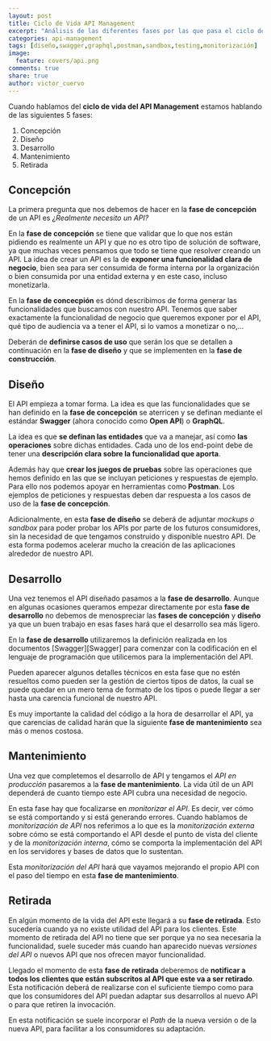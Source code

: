 ```yaml
---
layout: post
title: Ciclo de Vida API Management
excerpt: "Análisis de las diferentes fases por las que pasa el ciclo de vida del API Management, desde la concepción del API hasta su retirada."
categories: api-management
tags: [diseño,swagger,graphql,postman,sandbox,testing,monitorización]
image:
  feature: covers/api.png
comments: true
share: true
author: victor_cuervo
---
```


Cuando hablamos del **ciclo de vida del API Management** estamos hablando de las siguientes 5 fases:

1. Concepción
2. Diseño
3. Desarrollo
4. Mantenimiento
5. Retirada

## Concepción
La primera pregunta que nos debemos de hacer en la **fase de concepción** de un API es *¿Realmente necesito un API?*

En la **fase de concepción** se tiene que validar que lo que nos están pidiendo es realmente un API y que no es otro tipo de solución de software, ya que muchas veces pensamos que todo se tiene que resolver creando un API. La idea de crear un API es la de **exponer una funcionalidad clara de negocio**, bien sea para ser consumida de forma interna por la organización o bien consumida por una entidad externa y en este caso, incluso monetizarla.

En la **fase de concecpión** es dónd describimos de forma generar las funcionalidades que buscamos con nuestro API. Tenemos que saber exactamente la funcionalidad de negocio que queremos exponer por el API, qué tipo de audiencia va a tener el API, si lo vamos a monetizar o no,...

Deberán de **definirse casos de uso** que serán los que se detallen a continuación en la **fase de diseño** y que se implementen en la **fase de construcción**.

## Diseño
El API empieza a tomar forma. La idea es que las funcionalidades que se han definido en la **fase de concepción** se aterricen y se definan mediante el estándar **Swagger** (ahora conocido como **Open API**) o **GraphQL**.

La idea es que **se definan las entidades** que va a manejar, así como **las operaciones** sobre dichas entidades. Cada uno de los end-point debe de tener una **descripción clara sobre la funcionalidad que aporta**.

Además hay que **crear los juegos de pruebas** sobre las operaciones que hemos definido en las que se incluyan peticiones y respuestas de ejemplo. Para ello nos podemos apoyar en herramientas como **Postman**. Los ejemplos de peticiones y respuestas deben dar respuesta a los casos de uso de la **fase de concepción**.

Adicionalmente, en esta **fase de diseño** se deberá de adjuntar *mockups o sandbox* para poder probar los APIs por parte de los futuros consumidores, sin la necesidad de que tengamos construido y disponible nuestro API. De esta forma podemos acelerar mucho la creación de las aplicaciones alrededor de nuestro API.

## Desarrollo
Una vez tenemos el API diseñado pasamos a la **fase de desarrollo**. Aunque en algunas ocasiones queramos empezar directamente por esta **fase de desarrollo** no debemos de menospreciar las **fases de concepción** y **diseño** ya que un buen trabajo en esas fases hará que el desarrollo sea más ligero.

En la **fase de desarrollo** utilizaremos la definición realizada en los documentos [Swagger][Swagger] para comenzar con la codificación en el lenguaje de programación que utilicemos para la implementación del API.

Pueden aparecer algunos detalles técnicos en esta fase que no estén resueltos como pueden ser la gestión de ciertos tipos de datos, la cual se puede quedar en un mero tema de formato de los tipos o puede llegar a ser hasta una carencia funcional de nuestro API.

Es muy importante la calidad del código a la hora de desarrollar el API, ya que carencias de calidad harán que la siguiente **fase de mantenimiento** sea más o menos costosa.

## Mantenimiento
Una vez que completemos el desarrollo de API y tengamos el *API en producción* pasaremos a la **fase de mantenimiento**. La vida útil de un API dependerá de cuanto tiempo este API cubra una necesidad de negocio.

En esta fase hay que focalizarse en *monitorizar el API*. Es decir, ver cómo se está comportando y si está generando errores. Cuando hablamos de *monitorización de API* nos referimos a lo que es la *monitorización externa* sobre cómo se está comportando el API desde el punto de vista del cliente y de la *monitorización interna*, cómo se comporta la implementación del API en los servidores y bases de datos que lo sustentan.

Esta *monitorización del API* hará que vayamos mejorando el propio API con el paso del tiempo en esta **fase de mantenimiento**.

## Retirada
En algún momento de la vida del API este llegará a su **fase de retirada**. Esto sucedería cuando ya no existe utilidad del API para los clientes. Este momento de retirada del API no tiene que ser porque ya no sea necesaria la funcionalidad, suele suceder más cuando han aparecido nuevas *versiones del API* o nuevos API que nos ofrecen mayor funcionalidad.

Llegado el momento de esta **fase de retirada** deberemos de **notificar a todos los clientes que están subscritos al API que este va a ser retirado**. Esta notificación deberá de realizarse con el suficiente tiempo como para que los consumidores del API puedan adaptar sus desarrollos al nuevo API o para que retiren la invocación.

En esta notificación se suele incorporar el *Path* de la nueva versión o de la nueva API, para facilitar a los consumidores su adaptación.
